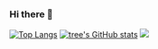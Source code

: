 ### Hi there 👋

[![Top Langs](https://github-readme-stats.vercel.app/api/top-langs/?username=deryabuder&layout=compact)](https://github.com/deryabuder/github-readme-stats)
[![tree's GitHub stats](https://github-readme-stats.vercel.app/api?username=deryabuder&hide=contribs,prs&show_icons=true&theme=radical)](https://github.com/deryabuder/github-readme-stats)
![](https://visitor-badge.glitch.me/badge?page_id=littleTreeme)



<!--
**deryabuder/deryabuder** is a ✨ _special_ ✨ repository because its `README.md` (this file) appears on your GitHub profile.

Here are some ideas to get you started:

- 🔭 I’m currently working on ...
- 🌱 I’m currently learning ...
- 👯 I’m looking to collaborate on ...
- 🤔 I’m looking for help with ...
- 💬 Ask me about ...
- 📫 How to reach me: ...
- 😄 Pronouns: ...
- ⚡ Fun fact: ...
-->
